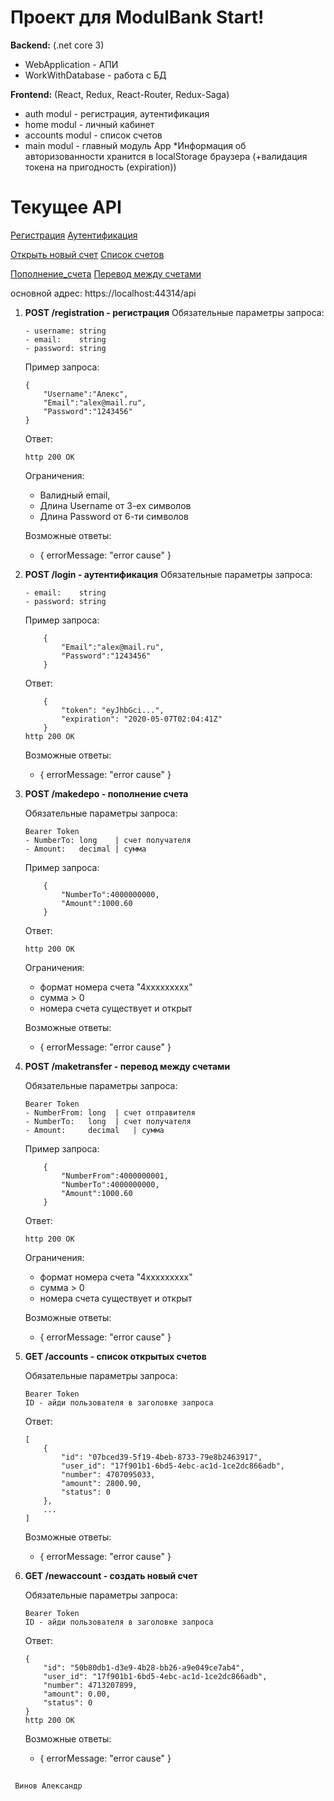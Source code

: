 

# Проект для ModulBank Start!

**Backend:** (.net core 3)
 - 	WebApplication - АПИ	
 - 	WorkWithDatabase - работа с БД

**Frontend:** (React, Redux, React-Router, Redux-Saga)
 - 	auth modul - регистрация, аутентификация
 - home modul - личный кабинет
 - accounts modul - список счетов
 - main modul - главный модуль App
 *Информация об авторизованности хранится в localStorage браузера (+валидация токена на пригодность (expiration))
 
# Текущее API

[Регистрация](#registration)
[Аутентификация](#login)

[Открыть новый счет](#newaccount)
[Список счетов](#accounts)

[Пополнение_счета](#makedepo)
[Перевод между счетами](#maketransfer)


основной адрес: https://localhost:44314/api


 1. **POST /<a name="registration">registration</a> - регистрация**
Обязательные параметры запроса:
	
		- username: string
		- email:    string
		- password: string
	Пример запроса:

		{
			"Username":"Алекс",
			"Email":"alex@mail.ru",
			"Password":"1243456"
		}
	Ответ:

		http 200 ОК
	Ограничения:
	- Валидный email,
	- Длина Username от 3-ех символов
	- Длина Password от 6-ти символов

	Возможные ответы:
	- { errorMessage: "error cause" }

 2. **POST /<a name="login">login</a> - аутентификация**
	Обязательные параметры запроса:
		
		- email:    string
		- password: string
	Пример запроса:

			{
				"Email":"alex@mail.ru",
				"Password":"1243456"
			}
	Ответ:

			{
				"token": "eyJhbGci...",
				"expiration": "2020-05-07T02:04:41Z"
			}
		http 200 ОК
	Возможные ответы:

	- { errorMessage: "error cause" }


 3. **POST /<a name="makedepo">makedepo</a> - пополнение счета**
	
	Обязательные параметры запроса:
		
		Bearer Token
		- NumberTo: long 	| счет получателя
		- Amount:   decimal	| сумма
	Пример запроса:

			{
				"NumberTo":4000000000,
				"Amount":1000.60
			}
	Ответ:
			
		http 200 ОК
	Ограничения:
	- формат номера счета "4ххххххххх" 
	- сумма > 0
	- номера счета существует и открыт

	Возможные ответы:

	- { errorMessage: "error cause" }

 4. **POST /<a name="maketransfer">maketransfer</a> - перевод между счетами**
	
	Обязательные параметры запроса:
		
		Bearer Token
		- NumberFrom: long	| счет отправителя
		- NumberTo:   long 	| счет получателя
		- Amount:     decimal	| сумма
	Пример запроса:

			{
				"NumberFrom":4000000001,
				"NumberTo":4000000000,
				"Amount":1000.60
			}
	Ответ:
	
		http 200 ОК
	Ограничения:
	- формат номера счета "4ххххххххх" 
	- сумма > 0
	- номера счета существует и открыт

	Возможные ответы:

	- { errorMessage: "error cause" }

 5. **GET /<a name="accounts">accounts</a> - список открытых счетов**
	
	Обязательные параметры запроса:
		
		Bearer Token
		ID - айди пользователя в заголовке запроса
	
	Ответ:
			
		[
			{
				"id": "07bced39-5f19-4beb-8733-79e8b2463917",
				"user_id": "17f901b1-6bd5-4ebc-ac1d-1ce2dc866adb",
				"number": 4707095033,
				"amount": 2800.90,
				"status": 0
			},
			...
		]

	Возможные ответы:

	- { errorMessage: "error cause" }

 6. **GET /<a name="newaccount">newaccount</a> - создать новый счет**
	
	Обязательные параметры запроса:
		
		Bearer Token
		ID - айди пользователя в заголовке запроса
	
	Ответ:
			
		{
			"id": "50b80db1-d3e9-4b28-bb26-a9e049ce7ab4",
			"user_id": "17f901b1-6bd5-4ebc-ac1d-1ce2dc866adb",
			"number": 4713207899,
			"amount": 0.00,
			"status": 0
		}
		http 200 ОК

	Возможные ответы:

	- { errorMessage: "error cause" }


## 
	 Винов Александр

